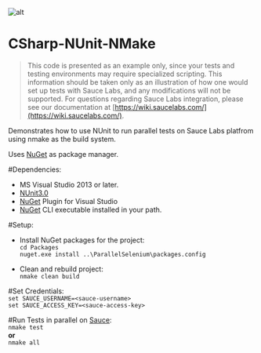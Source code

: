 ![alt](https://saucelabs.com/images/sauce-labs-logo.png)

# CSharp-NUnit-NMake

>This code is presented as an example only, since your tests and testing environments may require specialized scripting. This information should be taken only as an
>illustration of how one would set up tests with Sauce Labs, and any modifications will not be supported. For questions regarding Sauce Labs integration, please see 
>our documentation at [https://wiki.saucelabs.com/](https://wiki.saucelabs.com/).


Demonstrates how to use NUnit to run parallel tests on Sauce Labs platfrom using nmake as the build system. 

Uses [NuGet](http://docs.nuget.org/) as package manager.

#Dependencies:

* MS Visual Studio 2013 or later.
* [NUnit3.0](https://www.nunit.org/)
* [NuGet](https://dist.nuget.org/index.html) Plugin for Visual Studio
* [NuGet](https://dist.nuget.org/index.html) CLI executable installed in your path.


#Setup:

* Install NuGet packages for the project: <br>
```cd Packages```<br>
```nuget.exe install ..\ParallelSelenium\packages.config```<br>

* Clean and rebuild project:<br>
```nmake clean build```

#Set Credentials:<br>
```set SAUCE_USERNAME=<sauce-username>```<br>
```set SAUCE_ACCESS_KEY=<sauce-access-key>```

#Run Tests in parallel on [Sauce](https://saucelabs.com/beta/dashboard/tests):<br>
```nmake test``` <br>
**or**<br>
```nmake all```<br>


